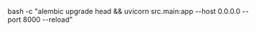 <!-- ![Workflow badge](https://github.com/petra-khrushcheva/<repository name>/actions/workflows/main.yml/badge.svg)

# Taskee - таск трекер для групповой работы

Таск трекер для групповой работы с различным уровнем доступа для членов группы.  
Доступны эндпойнты для работы с рабочими пространствами (workspaces) и задачами внутри рабочих пространств (tasks). Эндпойнты закрыты авторизацией.  
Информация сохраняется в базу данных PostgresQL.
***
### Технологии
Python 3.11  
FastAPI 0.104  
SQLAlchemy 2.0
***
### Установка
- Клонируйте проект:
```
git clone git@github.com:petra-khrushcheva/taskee_2_0.git
``` 
- Перейдите в директорию taskee_2_0:
```
cd taskee_2_0
``` 
- Cоздайте .env файл по образцу:
```
DB_HOSTNAME=
DB_PORT=
DB_USERNAME=
DB_PASSWORD=
DB_NAME=
DB_ECHO=False
SECRET_KEY=

PROJECT_NAME='Taskee - таск трекер'
PROJECT_VERSION="0.2.0"
JWT_LIFETIME_SECONDS=2592000 #1 month

PGADMIN_EMAIL=
PGADMIN_PASSWORD=

``` 
- Запустите Docker-compose:
```
docker compose -f docker-compose-dev.yml up
```  -->

bash -c "alembic upgrade head && uvicorn src.main:app --host 0.0.0.0 --port 8000 --reload"